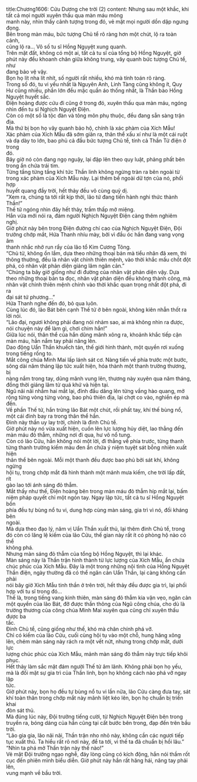 title:Chương1606: Cửu Dương che trời (2)
content:
Nhưng sau một khắc, khi tất cả mọi người xuyên thấu qua màn máu mỏng<br>manh này, nhìn thấy cảnh tượng trong đó, vẻ mặt mọi người dồn dập ngưng<br>đọng.<br>Bên trong màn máu, bức tượng Chủ tể rõ ràng hơn một chút, lộ ra toàn cảnh,<br>cũng lộ ra… Vô số tu sĩ Hồng Nguyệt xung quanh.<br>Trên mặt đất, không có một ai, tất cả tu sĩ của tổng bộ Hồng Nguyệt, giờ<br>phút này đều khoanh chân giữa không trung, vây quanh bức tượng Chủ tể, như<br>đang bảo vệ vậy.<br>Bọn họ lít nha lít nhít, số người rất nhiều, khó mà tính toán rõ ràng.<br>Trong số đó, tu vi yếu nhất là Nguyên Anh, Linh Tàng cũng không ít, Quy<br>Hư cũng nhiều, phần lớn đều mặc quần áo thống nhất, là Thần bào Hồng<br>Nguyệt huyết sắc.<br>Điện hoàng được cứu đi cũng ở trong đó, xuyên thấu qua màn máu, ngóng<br>nhìn đến tu sĩ Nghịch Nguyệt Điện.<br>Còn có một số là tộc đàn và tông môn phụ thuộc, đều đang sẵn sàng trận<br>địa.<br>Mà thứ bị bọn họ vây quanh bảo hộ, chính là xác phàm của Xích Mẫu!<br>Xác phàm của Xích Mẫu đã sớm giãn ra, thân thể xấu xí như là một cái ruột<br>và dạ dày to lớn, bao phủ cả đầu bức tượng Chủ tể, tính cả Thần Tử điện ở trong<br>đó.<br>Bây giờ nó còn đang ngọ nguậy, lại đập lên theo quy luật, phảng phất bên<br>trong ẩn chứa trái tim.<br>Từng tầng từng tầng khí tức Thần linh không ngừng tràn ra bên ngoài từ<br>trong xác phàm của Xích Mẫu này. Lại thêm bề ngoài dữ tợn của nó, phối hợp<br>huyết quang đầy trời, hết thảy đều vô cùng quỷ dị.<br>“Xem ra, chúng ta tới rất kịp thời, lão tứ đang tiến hành nghi thức thành<br>Thần!”<br>Thế tử ngóng nhìn đây hết thảy, trầm thấp mở miệng.<br>Hắn vừa mới nói ra, đám người Nghịch Nguyệt Điện càng thêm nghiêm<br>nghị.<br>Giờ phút này bên trong Điện đường chí cao của Nghịch Nguyệt Điện, Đội<br>trưởng chớp mắt, Hứa Thanh nhíu mày, bởi vì đầu óc hắn đang vang vọng âm<br>thanh nhắc nhở run rẩy của lão tổ Kim Cương Tông.<br>“Chủ tử, không ổn lắm, dựa theo những thoại bản mà tiểu nhân đã xem, thì<br>thông thường, đều là nhân vật chính thiên mệnh, vào thời khắc mấu chốt đột<br>phá, có nhân vật phản diện giáng lâm ngăn cản.”<br>“Chúng ta bây giờ giống như đi đường của nhân vật phản diện vậy. Dựa<br>theo những thoại bản ta đọc, nhân vật phản diện đều không thành công, mà<br>nhân vật chính thiên mệnh chính vào thời khắc quan trọng nhất đột phá, đi ra<br>đại sát tứ phương…”<br>Hứa Thanh nghe đến đó, bỏ qua luôn.<br>Cùng lúc đó, lão Bát bên cạnh Thế tử ở bên ngoài, không kiên nhẫn thốt ra<br>lời nói.<br>“Lão đại, ngươi không phải đang nói nhảm sao, ai mà không nhìn ra được,<br>nói chuyện này để làm gì, chơi chim hắn!”<br>Giữa lúc nói, thân thể của hắn dũng mãnh xông ra, khoảnh khắc tiếp cận<br>màn máu, hắn nắm tay phải nâng lên.<br>Dao động Uẩn Thần khuếch tán, thế giới hình thành, một quyền rơi xuống<br>trong tiếng rống to.<br>Mắt công chúa Minh Mai lấp lánh sát cơ. Nàng tiến về phía trước một bước,<br>sông dài năm tháng lập tức xuất hiện, hóa thành một thanh trường thương, bị<br>nàng nắm trong tay, dũng mãnh vung lên, thương này xuyên qua năm tháng,<br>đồng thời giáng lâm từ quá khứ và hiện tại.<br>Ngũ nãi nãi nhắm hai mắt lại, đỉnh đầu dâng lên từng vầng hào quang, mở<br>rộng từng vòng từng vòng, bao phủ thiên địa, lại chợt co vào, nghiền ép mà đến.<br>Về phần Thế tử, hắn trừng lão Bát một chút, rồi phất tay, khí thế bùng nổ,<br>một cái đinh bay ra trong thân thể hắn.<br>Đinh này thần uy lay trời, chính là đinh Chủ tể.<br>Giờ phút này nó vừa xuất hiện, cuốn lên lực lượng hủy diệt, lao thẳng đến<br>màn máu đỏ thẫm, những nơi đi qua, hư vô nổ tung.<br>Còn có lão Cửu, hắn không nói một lời, đi thẳng về phía trước, từng thanh<br>từng thanh trường kiếm màu đen ẩn chứa ý niệm tuyệt sát bỗng nhiên xuất hiện<br>thân thể bên ngoài. Mỗi một thanh đều được bao phủ bởi sát khí, không ngừng<br>hội tụ, trong chớp mắt đã hình thành một mảnh mưa kiếm, che trời lấp đất, rít<br>gào lao tới ánh sáng đỏ thẫm.<br>Mắt thấy như thế, Điện hoàng bên trong màn máu đỏ thẫm híp mắt lại, bấm<br>niệm pháp quyết chỉ một ngón tay. Ngay lập tức, tất cả tu sĩ Hồng Nguyệt bốn<br>phía đều tự bùng nổ tu vi, dung hợp cùng màn sáng, gia trì vì nó, đối kháng bên<br>ngoài.<br>Mà dựa theo đạo lý, năm vị Uẩn Thần xuất thủ, lại thêm đinh Chủ tể, trong<br>đó còn có lăng lệ kiếm của lão Cửu, thế gian này rất ít có phòng hộ nào có thể<br>không phá.<br>Nhưng màn sáng đỏ thẫm của tổng bộ Hồng Nguyệt, thì lại khác.<br>Màn sáng này là Thần trận hình thành từ lực lượng của Xích Mẫu, ẩn chứa<br>chúc phúc của Xích Mẫu. Đây là một trong những nội tình của Hồng Nguyệt<br>Thần điện, ngày thường đã có thể ngăn cản Uẩn Thần, lại càng không cần phải<br>nói bây giờ Xích Mẫu tinh thần ở trên trời, hết thảy đều được gia trì, lại phối<br>hợp với tu sĩ trong đó…<br>Thế là, trong tiếng vang kinh thiên, màn sáng đỏ thẫm kia vặn vẹo, ngăn cản<br>một quyền của lão Bát, đỡ được thần thông của Ngũ công chúa, cho dù là<br>trường thương của công chúa Minh Mai xuyên qua cũng chỉ xuyên thấu được ba<br>tấc.<br>Đinh Chủ tể, cũng giống như thế, khó mà chân chính phá vỡ.<br>Chỉ có kiếm của lão Cửu, cuối cùng hội tụ vào một chỗ, hung hăng xông<br>lên, chém màn sáng này rách ra một vết nứt, nhưng trong chớp mắt, dưới lực<br>lượng chúc phúc của Xích Mẫu, mảnh màn sáng đỏ thẫm này trực tiếp khôi<br>phục.<br>Hết thảy làm sắc mặt đám người Thế tử âm lãnh. Không phải bọn họ yếu,<br>mà là đối mặt sự gia trì của Thần linh, bọn họ không cách nào phá vỡ ngay lập<br>tức.<br>Giờ phút này, bọn họ đều tự bùng nổ tu vi lần nữa, lão Cửu càng đưa tay, sát<br>khí toàn thân trong chớp mắt này mãnh liệt kéo lên, bọn họ chuẩn bị triển khai<br>đòn sát thủ.<br>Mà đúng lúc này, Đội trưởng tiếng cười, từ Nghịch Nguyệt Điện bên trong<br>truyền ra, bóng dáng của hắn cũng tại cất bước bên trong, đạp đến trên bầu trời.<br>“Lão gia gia, lão nãi nãi, Thần trận nho nhỏ này, không cần các ngươi tiếp<br>tục xuất thủ. Ta hiểu rất rõ nơi này, để ta tới, vì thế ta đã chuẩn bị hồi lâu.”<br>“Nhìn ta phá mở Thần trận này thế nào!”<br>Vẻ mặt Đội trưởng ngạo nghễ, đáy lòng cũng có kích động, hắn nói thầm rốt<br>cục đến phiên mình biểu diễn. Giờ phút này hắn rất hăng hái, nâng tay phải lên,<br>vung mạnh về bầu trời.